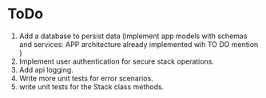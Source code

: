 # ToDo

1. Add a database to persist data (implement app models with schemas and services: APP architecture already implemented wih TO DO mention )
2. Implement user authentication for secure stack operations.
3. Add api logging.
4. Write more unit tests for error scenarios.
5. write unit tests for the Stack class methods.
